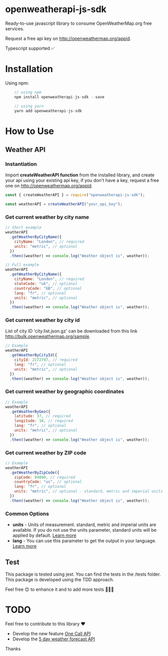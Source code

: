 # openweatherapi-js-sdk

Ready-to-use javascript library to consume OpenWeatherMap.org free services.

Request a free api key on http://openweathermap.org/appid.

Typescript supported ✅

# Installation

Using npm:

```javascript
    // using npm
    npm install openweatherapi-js-sdk --save

    // using yarn
    yarn add openweatherapi-js-sdk

```

# How to Use

## Weather API

### Instantiation

Import **createWeatherAPI function** from the installed library, and create your api using your existing api key, if you don't have a key, request a free one on http://openweathermap.org/appid.

```javascript
const { createWeatherAPI } = require("openweatherapi-js-sdk");

const weatherAPI = createWeatherAPI("your_api_key");
```



### Get current weather by city name

```javascript
// Short example
weatherAPI
  .getWeatherByCityName({
    cityName: "London", // required
    units: "metric", // optional
  })
  .then((weather) => console.log("Weather object is", weather));

// Full example
weatherAPI
  .getWeatherByCityName({
    cityName: "London", // required
    stateCode: "uk", // optional
    countryCode: "GB", // optional
    lang: "fr", // optional
    units: "metric", // optional
  })
  .then((weather) => console.log("Weather object is", weather));
```

### Get current weather by city id

List of city ID 'city.list.json.gz' can be downloaded from this link http://bulk.openweathermap.org/sample.

```javascript
// Example
weatherAPI
  .getWeatherByCityId({
    cityId: 2172797, // required
    lang: "fr", // optional
    units: "metric", // optional
  })
  .then((weather) => console.log("Weather object is", weather));
```

### Get current weather by geographic coordinates

```javascript
// Example
weatherAPI
  .getWeatherByGeo({
    latitude: 37, // required
    longitude: 10, // required
    lang: "fr", // optional
    units: "metric", // optional
  })
  .then((weather) => console.log("Weather object is", weather));
```

### Get current weather by ZIP code

```javascript
// Example
weatherAPI
  .getWeatherByZipCode({
    zipCode: 94040, // required
    countryCode: "us", // optional
    lang: "fr", // optional
    units: "metric", // optional - standard, metric and imperial units are available.
  })
  .then((weather) => console.log("Weather object is", weather));
```

### Common Options

- **units** - Units of measurement. standard, metric and imperial units are available. If you do not use the units parameter, standard units will be applied by default. [Learn more](https://openweathermap.org/current#data)
- **lang** - You can use this parameter to get the output in your language. [Learn more](https://openweathermap.org/current#multi)

## Test

This package is tested using jest. You can find the tests in the /tests folder. This package is developed using the TDD approach.

Feel free 😊 to enhance it and to add more tests 🧪🧪🧪

# TODO
 Feel free to contribute to this library ❤️
 - Develop the new feature [One Call API](https://openweathermap.org/api/one-call-api)
 - Develop the  [5 day weather forecast API](https://openweathermap.org/forecast5)
 

 Thanks
